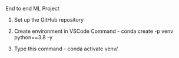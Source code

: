 End to end ML Project

1. Set up the GitHub repository 
    
2. Create environment in VSCode
    Command - conda create -p venv python==3.8 -y
  
3. Type this command - conda activate venv/

